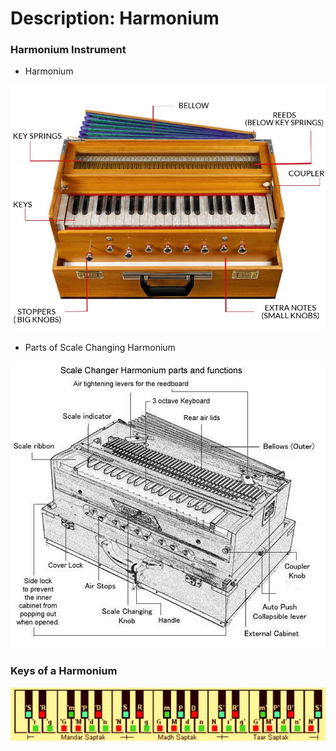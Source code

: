 # Description: Harmonium

### Harmonium Instrument
* Harmonium

![](images/harmonium-parts-of-basic-harmonium.png)

* Parts of Scale Changing Harmonium

![](images/harmonium-parts-of-scale-changing-harmonium.jpg)

### Keys of a Harmonium
![](images/harmonium-keys-of-harmonium.jpg)
